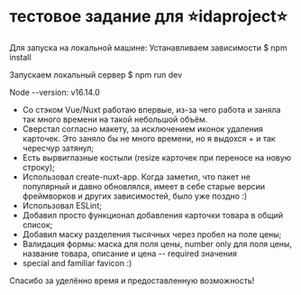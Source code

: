# тестовое задание для ⭐idaproject⭐ 

Для запуска на локальной машине:
Устанавливаем зависимости
$ npm install

Запускаем локальный сервер
$ npm run dev

Node --version: v16.14.0

- Со стэком Vue/Nuxt работаю впервые, из-за чего работа и заняла так много времени на такой небольшой объём. 
- Сверстал согласно макету, за исключением иконок удаления карточек. Это заняло бы не много времени, но я выдохся + и так чересчур затянул;
- Есть вырвиглазные костыли (resize карточек при переносе на новую строку);
- Использовал create-nuxt-app. Когда заметил, что пакет не популярный и давно обновлялся, имеет в себе старые версии фреймворков и других зависимостей, было уже поздно :)
- Использовал ESLint;
- Добавил просто функционал добавления карточки товара в общий список;
- Добавил маску разделения тысячных через пробел на поле цены;
- Валидация формы: маска для поля цены, number only для поля цены, название товара, описание и цена -- required значения
- special and familiar favicon :)

Спасибо за уделённо время и предоставленную возможность!
